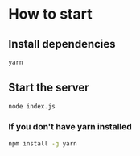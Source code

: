 # How to start

## Install dependencies

```bash
yarn
```

## Start the server

```bash
node index.js
```

### If you don't have yarn installed

```bash
npm install -g yarn
```
